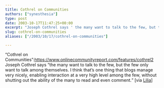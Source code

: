 ```yaml
---
title: Cothrel on Communities
authors: ["synesthesia"]
type: post
date: 2003-10-17T11:47:25+00:00
excerpt: "Joseph Cothrel says ' the many want to talk to the few, but the few only want to talk among themselves. I think that's one thing that blogs manage very nicely, enabling interaction at a very high level among the few, without shutting out the ability of the many to read and even comment.'"
slug: cothrel-on-communities 
aliases: ["/2003/10/17/cothrel-on-communities"]

---
```

&#8220;Cothrel on Communities&#8221;:https://www.onlinecommunityreport.com/features/cothrel2 Joseph Cothrel says  <q>the many want to talk to the few, but the few only want to talk among themselves. I think that&#8217;s one thing that blogs manage very nicely, enabling interaction at a very high level among the few, without shutting out the ability of the many to read and even comment.</q> [via [Lilia][1]]

 [1]: https://blog.mathemagenic.com/2003/10/17.html